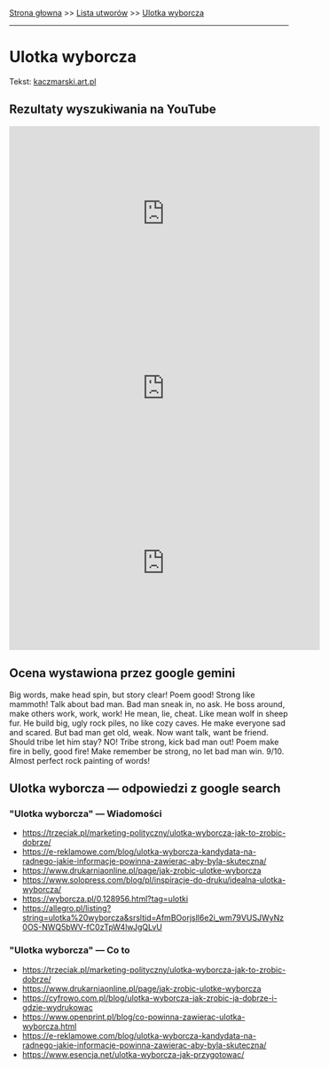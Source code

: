 [Strona głowna](../index.md) >> [Lista utworów](../list.md) >> [Ulotka wyborcza](613.md)

---

# Ulotka wyborcza

Tekst: [kaczmarski.art.pl](https://www.kaczmarski.art.pl/tworczosc/wiersze/ulotka-wyborcza/)

## Rezultaty wyszukiwania na YouTube

<iframe width="560" height="315" src="https://www.youtube.com/embed/2hspBBRt0dA?si=IdontcarewhotheIRSsendsImnotpayingtaxes" title="YouTube video player" frameborder="0" allow="accelerometer; autoplay; clipboard-write; encrypted-media; gyroscope; picture-in-picture; web-share" referrerpolicy="strict-origin-when-cross-origin" allowfullscreen></iframe>

<iframe width="560" height="315" src="https://www.youtube.com/embed/W7A0mvTXTGI?si=IdontcarewhotheIRSsendsImnotpayingtaxes" title="YouTube video player" frameborder="0" allow="accelerometer; autoplay; clipboard-write; encrypted-media; gyroscope; picture-in-picture; web-share" referrerpolicy="strict-origin-when-cross-origin" allowfullscreen></iframe>

<iframe width="560" height="315" src="https://www.youtube.com/embed/lokq5m-YGVE?si=IdontcarewhotheIRSsendsImnotpayingtaxes" title="YouTube video player" frameborder="0" allow="accelerometer; autoplay; clipboard-write; encrypted-media; gyroscope; picture-in-picture; web-share" referrerpolicy="strict-origin-when-cross-origin" allowfullscreen></iframe>

## Ocena wystawiona przez google gemini

Big words, make head spin, but story clear! Poem good! Strong like mammoth! Talk about bad man. Bad man sneak in, no ask. He boss around, make others work, work, work! He mean, lie, cheat. Like mean wolf in sheep fur. He build big, ugly rock piles, no like cozy caves. He make everyone sad and scared. But bad man get old, weak. Now want talk, want be friend. Should tribe let him stay? NO! Tribe strong, kick bad man out! Poem make fire in belly, good fire! Make remember be strong, no let bad man win. 9/10. Almost perfect rock painting of words!


## Ulotka wyborcza — odpowiedzi z google search

### "Ulotka wyborcza" — Wiadomości

 - <https://trzeciak.pl/marketing-polityczny/ulotka-wyborcza-jak-to-zrobic-dobrze/>
 - <https://e-reklamowe.com/blog/ulotka-wyborcza-kandydata-na-radnego-jakie-informacje-powinna-zawierac-aby-byla-skuteczna/>
 - <https://www.drukarniaonline.pl/page/jak-zrobic-ulotke-wyborcza>
 - <https://www.solopress.com/blog/pl/inspiracje-do-druku/idealna-ulotka-wyborcza/>
 - <https://wyborcza.pl/0,128956.html?tag=ulotki>
 - <https://allegro.pl/listing?string=ulotka%20wyborcza&srsltid=AfmBOorjsll6e2i_wm79VUSJWyNz0OS-NWQ5bWV-fC0zTpW4lwJgQLvU>

### "Ulotka wyborcza" — Co to

 - <https://trzeciak.pl/marketing-polityczny/ulotka-wyborcza-jak-to-zrobic-dobrze/>
 - <https://www.drukarniaonline.pl/page/jak-zrobic-ulotke-wyborcza>
 - <https://cyfrowo.com.pl/blog/ulotka-wyborcza-jak-zrobic-ja-dobrze-i-gdzie-wydrukowac>
 - <https://www.openprint.pl/blog/co-powinna-zawierac-ulotka-wyborcza.html>
 - <https://e-reklamowe.com/blog/ulotka-wyborcza-kandydata-na-radnego-jakie-informacje-powinna-zawierac-aby-byla-skuteczna/>
 - <https://www.esencja.net/ulotka-wyborcza-jak-przygotowac/>

